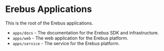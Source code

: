 # Erebus Applications

This is the root of the Erebus applications.

- `apps/docs` - The documentation for the Erebus SDK and infrastructure.
- `apps/web` - The web application for the Erebus platform.
- `apps/service` - The service for the Erebus platform.
